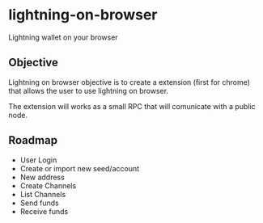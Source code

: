 # lightning-on-browser
Lightning wallet on your browser

## Objective

Lightning on browser objective is to create a extension (first for chrome) that allows the user to use lightning on browser.

The extension will works as a small RPC that will comunicate with a public node.

## Roadmap

- User Login
- Create or import new seed/account
- New address
- Create Channels
- List Channels
- Send funds
- Receive funds
